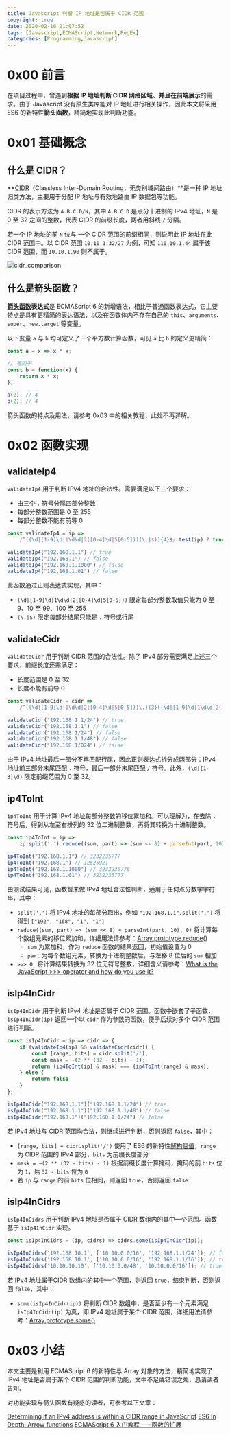 ```yaml
---
title: Javascript 判断 IP 地址是否属于 CIDR 范围
copyright: true
date: 2020-02-16 21:07:52
tags: [Javascript,ECMAScript,Network,RegEx]
categories: [Programming,Javascript]
---
```


# 0x00 前言

在项目过程中，曾遇到**根据 IP 地址判断 CIDR 网络区域、并且在前端展示**的需求。由于 Javascript 没有原生类库能对 IP 地址进行相关操作，因此本文将采用 ES6 的新特性**箭头函数**，精简地实现此判断功能。

<!-- more -->

# 0x01 基础概念

## 什么是 CIDR？

**[CIDR](https://en.wikipedia.org/wiki/Classless_Inter-Domain_Routing)（Classless Inter-Domain Routing，无类别域间路由）**是一种 IP 地址归类方法，主要用于分配 IP 地址与有效地路由 IP 数据包等功能。

CIDR 的表示方法为 `A.B.C.D/N`，其中 `A.B.C.D` 是点分十进制的 IPv4 地址，`N` 是 0 至 32 之间的整数，代表 CIDR 的前缀长度，两者用斜线 `/` 分隔。

若一个 IP 地址的前 `N` 位与 一个 CIDR 范围的前缀相同，则说明此 IP 地址在此 CIDR 范围中。以 CIDR 范围 `10.10.1.32/27` 为例，可知 `110.10.1.44` 属于该 CIDR 范围，而 `10.10.1.90` 则不属于。

![cidr_comparison](https://blog-1255335783.cos.ap-guangzhou.myqcloud.com/Javascript_%E5%88%A4%E6%96%AD_IP_%E5%9C%B0%E5%9D%80%E6%98%AF%E5%90%A6%E5%B1%9E%E4%BA%8E_CIDR_%E8%8C%83%E5%9B%B4/cidr_comparison.png)

## 什么是箭头函数？

**[箭头函数](https://developer.mozilla.org/en-US/docs/Web/JavaScript/Reference/Functions/Arrow_functions)表达式**是 ECMAScript 6 的新增语法，相比于普通函数表达式，它主要特点是具有更精简的表达语法，以及在函数体内不存在自己的 `this`、`arguments`、`super`、`new.target` 等变量。

以下变量 `a` 与 `b` 均可定义了一个平方数计算函数，可见 `a` 比 `b` 的定义更精简：

```javascript
const a = x => x * x;

// 等同于
const b = function(x) {
    return x * x;
};

a(2); // 4
b(2); // 4
```

箭头函数的特点及用法，请参考 0x03 中的相关教程，此处不再详解。

# 0x02 函数实现

## validateIp4

`validateIp4` 用于判断 IPv4 地址的合法性。需要满足以下三个要求：

- 由三个 `.` 符号分隔四部分整数
- 每部分整数范围是 0 至 255
- 每部分整数不能有前导 0

```javascript
const validateIp4 = ip =>
	/^((\d|[1-9]\d|1\d\d|2([0-4]\d|5[0-5]))(\.|$)){4}$/.test(ip) ? true : false;

validateIp4("192.168.1.1") // true
validateIp4("192.168.1") // false
validateIp4("192.168.1.1000") // false
validateIp4("192.168.1.01") // false
```

此函数通过正则表达式实现，其中：

- `(\d|[1-9]\d|1\d\d|2([0-4]\d|5[0-5]))` 限定每部分整数取值只能为 0 至 9、10 至 99、100 至 255
- `(\.|$)` 限定每部分结尾只能是 `.` 符号或行尾

## validateCidr

`validateCidr` 用于判断 CIDR 范围的合法性。除了 IPv4 部分需要满足上述三个要求，前缀长度还需满足：

- 长度范围是 0 至 32
- 长度不能有前导 0

```javascript
const validateCidr = cidr =>
	/^((\d|[1-9]\d|1\d\d|2([0-4]\d|5[0-5]))\.){3}((\d|[1-9]\d|1\d\d|2([0-4]\d|5[0-5]))\/){1}(\d|[1-3]\d)$/.test(cidr) ? true : false;

validateCidr("192.168.1.1/24") // true
validateCidr("192.168.1.1") // false
validateCidr("192.168.1/24") // false
validateCidr("192.168.1.1/48") // false
validateCidr("192.168.1/024") // false
```

由于 IPv4 地址最后一部分不再匹配行尾，因此正则表达式拆分成两部分：IPv4 地址前三部分末尾匹配 `.` 符号，最后一部分末尾匹配 `/` 符号。此外，`(\d|[1-3]\d)` 限定前缀范围为 0 至 32。

## ip4ToInt

`ip4ToInt` 用于计算 IPv4 地址每部分整数的移位累加和。可以理解为，在去除 `.` 符号后，得到从左至右排列的 32 位二进制整数，再将其转换为十进制整数。

```javascript
const ip4ToInt = ip =>
	ip.split('.').reduce((sum, part) => (sum << 8) + parseInt(part, 10), 0) >>> 0;

ip4ToInt("192.168.1.1") // 3232235777
ip4ToInt("192.168.1") // 12625921
ip4ToInt("192.168.1.1000") // 3232236776
ip4ToInt("192.168.1.01") // 3232235777
```

由测试结果可见，函数暂未做 IPv4 地址合法性判断，适用于任何点分数字字符串，其中：

- `split('.')` 将 IPv4 地址的每部分取出，例如 `"192.168.1.1".split('.')` 将得到 `["192", "168", "1", "1"]`
- `reduce((sum, part) => (sum << 8) + parseInt(part, 10), 0)` 将计算每个数组元素的移位累加和，详细用法请参考：[Array.prototype.reduce()](https://developer.mozilla.org/en-US/docs/Web/JavaScript/Reference/Global_Objects/Array/Reduce)
  - `sum` 为累加和，作为 `reduce` 函数的结果返回，初始值设置为 0
  - `part` 为每个数组元素，转换为十进制整数后，与左移 8 位后的 `sum` 相加
- `>>> 0 ` 将计算结果转换为 32 位无符号整数，详细含义请参考：[What is the JavaScript >>> operator and how do you use it?](https://stackoverflow.com/questions/1822350/what-is-the-javascript-operator-and-how-do-you-use-it)

## isIp4InCidr

`isIp4InCidr` 用于判断 IPv4 地址是否属于 CIDR 范围。函数中嵌套了子函数，`isIp4InCidr(ip)` 返回一个以 `cidr` 作为参数的函数，便于后续对多个 CIDR 范围进行判断。

```javascript
const isIp4InCidr = ip => cidr => {
    if (validateIp4(ip) && validateCidr(cidr)) {
        const [range, bits] = cidr.split('/');
        const mask = ~(2 ** (32 - bits) - 1);
        return (ip4ToInt(ip) & mask) === (ip4ToInt(range) & mask);
    } else {
        return false
    }
};

isIp4InCidr("192.168.1.1")("192.168.1.1/24") // true
isIp4InCidr("192.168.1.1")("192.168.1.1/48") // false
isIp4InCidr("192.168.1")("192.168.1.1/24") // false
```

若 IPv4 地址与 CIDR 范围均合法，则继续进行判断，否则返回 `false`，其中：

- `[range, bits] = cidr.split('/')` 使用了 ES6 的新特性[解构赋值](http://es6.ruanyifeng.com/#docs/destructuring)，`range` 为 CIDR 范围的 IPv4 部分，`bits` 为前缀长度部分
- `mask = ~(2 ** (32 - bits) - 1)` 根据前缀长度计算掩码，掩码的前 `bits` 位为 `1`，后 `32 - bits` 位为 `0`
- 若 `ip` 与 `range` 的前 `bits` 位相同，则返回 `true`，否则返回 `false`

## isIp4InCidrs

`isIp4InCidrs` 用于判断 IPv4 地址是否属于 CIDR 数组内的其中一个范围。函数基于 `isIp4InCidr`  实现。

```javascript
const isIp4InCidrs = (ip, cidrs) => cidrs.some(isIp4InCidr(ip));

isIp4InCidrs('192.168.10.1', ['10.10.0.0/16', '192.168.1.1/24']); // false
isIp4InCidrs('192.168.10.1', ['10.10.0.0/16', '192.168.1.1/16']); // true
isIp4InCidrs('10.10.10.10', ['10.10.0.0/48', '10.10.0.0/16']); // true
```

若 IPv4 地址属于CIDR 数组内的其中一个范围，则返回 `true`，结束判断，否则返回 `false`，其中：

- `some(isIp4InCidr(ip))` 将判断 CIDR 数组中，是否至少有一个元素满足 `isIp4InCidr(ip)` 为真，即 IPv4 地址属于某个 CIDR 范围，详细用法请参考：[Array.prototype.some()](https://developer.mozilla.org/en-US/docs/Web/JavaScript/Reference/Global_Objects/Array/Some)

# 0x03 小结

本文主要是利用 ECMAScript 6 的新特性与 Array 对象的方法，精简地实现了 IPv4 地址是否属于某个 CIDR 范围的判断功能，文中不足或错误之处，恳请读者告知。

对功能实现与箭头函数有疑惑的读者，可参考以下文章：

[Determining if an IPv4 address is within a CIDR range in JavaScript](https://tech.mybuilder.com/determining-if-an-ipv4-address-is-within-a-cidr-range-in-javascript/)
[ES6 In Depth: Arrow functions](https://hacks.mozilla.org/2015/06/es6-in-depth-arrow-functions/)
[ECMAScript 6 入门教程——函数的扩展](http://es6.ruanyifeng.com/#docs/function)